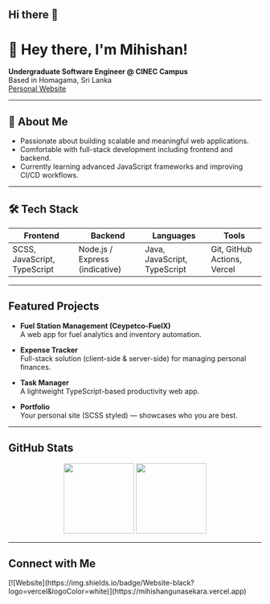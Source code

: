 ## Hi there 👋
# 👋 Hey there, I'm Mihishan!

**Undergraduate Software Engineer @ CINEC Campus**  
Based in Homagama, Sri Lanka  
[Personal Website](https://mihishangunasekara.vercel.app)

---

## 🚀 About Me
- Passionate about building scalable and meaningful web applications.
- Comfortable with full-stack development including frontend and backend.
- Currently learning advanced JavaScript frameworks and improving CI/CD workflows.

---

## 🛠 Tech Stack
| Frontend | Backend | Languages | Tools |
|----------|----------|-----------|--------|
| SCSS, JavaScript, TypeScript | Node.js / Express (indicative) | Java, JavaScript, TypeScript | Git, GitHub Actions, Vercel |

---

##  Featured Projects
- **Fuel Station Management (Ceypetco-FuelX)**  
  A web app for fuel analytics and inventory automation.

- **Expense Tracker**  
  Full-stack solution (client-side & server-side) for managing personal finances.

- **Task Manager**  
  A lightweight TypeScript-based productivity web app.

- **Portfolio**  
  Your personal site (SCSS styled) — showcases who you are best.

---

##  GitHub Stats

<p align="center">
  <img src="https://github-readme-stats.vercel.app/api?username=Mihishan09&show_icons=true&theme=dracula" height="140"/>
  <img src="https://github-readme-stats.vercel.app/api/top-langs/?username=Mihishan09&layout=compact&theme=dracula" height="140"/>
</p>

---

##  Connect with Me  
<p align="left">
  [![Website](https://img.shields.io/badge/Website-black?logo=vercel&logoColor=white)](https://mihishangunasekara.vercel.app)
  <!-- Add more links like LinkedIn or email as needed -->
</p>
